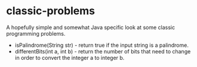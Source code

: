 # classic-problems
A hopefully simple and somewhat Java specific look at some classic programming problems.

* isPalindrome(String str) - return true if the input string is a palindrome.
* differentBits(int a, int b) - return the number of bits that need to change in order to convert the integer a to integer b.
